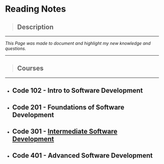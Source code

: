# **Reading Notes**

>## **Description**

---
*This Page was made to document and highlight my new knowledge and questions.*

---

>## **Courses**

---

- ## Code 102 - Intro to Software Development

- ## Code 201 - Foundations of Software Development

- ## Code 301 - [Intermediate Software Development](301/Table-of-content)

- ## Code 401 - Advanced Software Development
